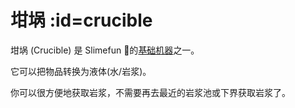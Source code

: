 # 坩埚 :id=crucible

坩埚 (Crucible) 是 Slimefun 的[基础机器](/Basic-Machines)之一。

它可以把物品转换为液体(水/岩浆)。

你可以很方便地获取岩浆，不需要再去最近的岩浆池或下界获取岩浆了。
